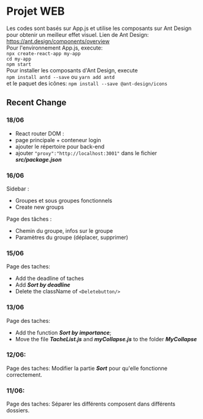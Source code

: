 # Projet WEB  
Les codes sont basés sur App.js et utilise les composants sur Ant Design pour obtenir un meilleur effet visuel.
Lien de Ant Design: https://ant.design/components/overview  
Pour l'environnement App.js, execute:  
`npx create-react-app my-app`  
`cd my-app`  
`npm start`  
Pour installer les composants d'Ant Design, execute  
`npm install antd --save` ou `yarn add antd`  
et le paquet des icônes: `npm install --save @ant-design/icons`


## Recent Change
### 18/06
- React router DOM : 
- page principale + conteneur login
- ajouter le répertoire pour back-end
- ajouter `"proxy":"http://localhost:3001"` dans le fichier ***src/package.json***

### 16/06
Sidebar :
* Groupes et sous groupes fonctionnels
* Create new groups

Page des tâches :
* Chemin du groupe, infos sur le  groupe
* Paramètres du groupe (déplacer, supprimer)

### 15/06
Page des taches:  
* Add the deadline of taches
* Add ***Sort by deadline***
* Delete the className of `<Deletebutton/>`

### 13/06
Page des taches:  
* Add the function  ***Sort by importance***;  
* Move the file  ***TacheList.js***  and  ***myCollapse.js***  to the folder  ***MyCollapse***

### 12/06:  
Page des taches: Modifier la partie  ***Sort***  pour qu'elle fonctionne correctement. 

### 11/06:  
Page des taches: Séparer les différents composent dans différents dossiers. 
